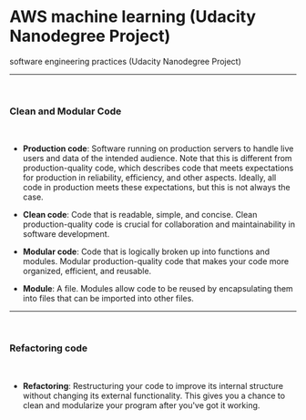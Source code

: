# AWS machine learning (Udacity Nanodegree Project)
 software engineering practices (Udacity Nanodegree Project)

____

$~$

### Clean and Modular Code

$~$

+ **Production code**: Software running on production servers to handle live users and data of the intended audience. Note that this is different from production-quality code, which describes code that meets expectations for production in reliability, efficiency, and other aspects. Ideally, all code in production meets these expectations, but this is not always the case.

+ **Clean code**: Code that is readable, simple, and concise. Clean production-quality code is crucial for collaboration and maintainability in software development.

+ **Modular code**: Code that is logically broken up into functions and modules. Modular production-quality code that makes your code more organized, efficient, and reusable.

+ **Module**: A file. Modules allow code to be reused by encapsulating them into files that can be imported into other files.
___

$~$

### Refactoring code
$~$



+ **Refactoring**: Restructuring your code to improve its internal structure without changing its external functionality. This gives you a chance to clean and modularize your program after you've got it working.

